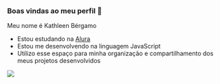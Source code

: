 ### Boas vindas ao meu perfil 💜

Meu nome é Kathleen Bérgamo

- Estou estudando na [Alura](https://www.alura.com.br)
- Estou me desenvolvendo na linguagem JavaScript
- Utilizo esse espaço para minha organização e compartilhamento dos meus projetos desenvolvidos


![](https://media1.tenor.com/m/C485NcStX5AAAAAd/free-fire-kelly-ff.gif)
 
